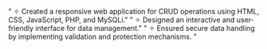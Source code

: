 " ✧ Created a responsive web application for CRUD operations using HTML, CSS, JavaScript, PHP, and MySQLi."
" ✧ Designed an interactive and user-friendly interface for data management."
" ✧ Ensured secure data handling by implementing validation and protection mechanisms. "
